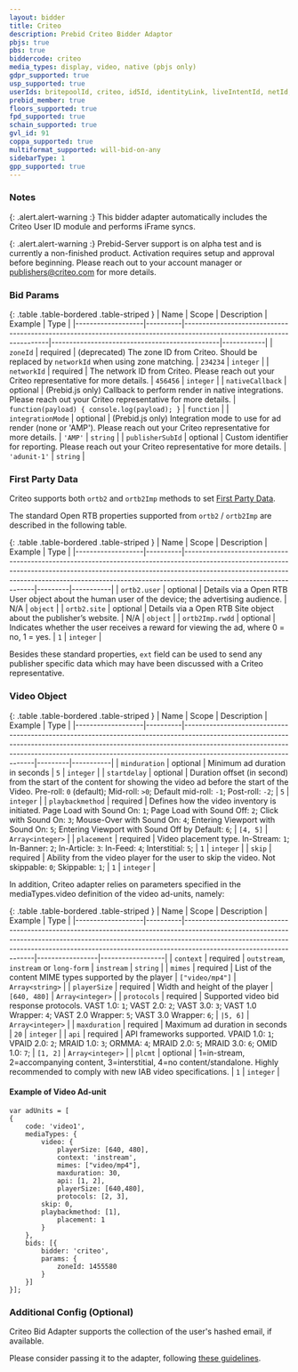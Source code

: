 ```yaml
---
layout: bidder
title: Criteo
description: Prebid Criteo Bidder Adaptor
pbjs: true
pbs: true
biddercode: criteo
media_types: display, video, native (pbjs only)
gdpr_supported: true
usp_supported: true
userIds: britepoolId, criteo, id5Id, identityLink, liveIntentId, netId, parrableId, pubCommonId, pubProvidedId, sharedId, unifiedId
prebid_member: true
floors_supported: true
fpd_supported: true
schain_supported: true
gvl_id: 91
coppa_supported: true
multiformat_supported: will-bid-on-any
sidebarType: 1
gpp_supported: true
---
```


### Notes

{: .alert.alert-warning :}
This bidder adapter automatically includes the Criteo User ID module and performs iFrame syncs.


{: .alert.alert-warning :}
Prebid-Server support is on alpha test and is currently a non-finished product. Activation requires setup and approval before beginning. Please reach out to your account manager or publishers@criteo.com for more details.

### Bid Params

{: .table .table-bordered .table-striped }
| Name              | Scope    | Description                                                                                                          | Example                                       | Type       |
|-------------------|----------|----------------------------------------------------------------------------------------------------------------------|-----------------------------------------------|------------|
| `zoneId`          | required | (deprecated) The zone ID from Criteo. Should be replaced by `networkId` when using zone matching.                                    | `234234`                                      | `integer`  |
| `networkId`       | required | The network ID from Criteo. Please reach out your Criteo representative for more details.                             | `456456`                                      | `integer`  |
| `nativeCallback`  | optional | (Prebid.js only) Callback to perform render in native integrations. Please reach out your Criteo representative for more details.     | `function(payload) { console.log(payload); }` | `function` |
| `integrationMode` | optional | (Prebid.js only) Integration mode to use for ad render (none or 'AMP'). Please reach out your Criteo representative for more details. | `'AMP'`                                       | `string`   |
| `publisherSubId`  | optional | Custom identifier for reporting. Please reach out your Criteo representative for more details. | `'adunit-1'` |  `string` |

### First Party Data

Criteo supports both `ortb2` and `ortb2Imp` methods to set [First Party Data](https://docs.prebid.org/features/firstPartyData.html).

The standard Open RTB properties supported from `ortb2` / `ortb2Imp` are described in the following table.

{: .table .table-bordered .table-striped }
| Name              | Scope    | Description                                                                                                                                                                                                                                                                  | Example | Type      |
|-------------------|----------|------------------------------------------------------------------------------------------------------------------------------------------------------------------------------------------------------------------------------------------------------------------------------|---------|-----------|
| `ortb2.user`      | optional | Details via a Open RTB User object about the human user of the device; the advertising audience.                                                                                                                                                                                      | N/A     | `object`  |
| `ortb2.site`      | optional | Details via a Open RTB Site object about the publisher’s website.                                                                                                                                                                                                    | N/A     | `object`  |
| `ortb2Imp.rwdd`   | optional | Indicates whether the user receives a reward for viewing the ad, where 0 = no, 1 = yes.                                                                                                                                                                                      | `1`     | `integer` |

Besides these standard properties, `ext` field can be used to send any publisher specific data which may have been discussed with a Criteo representative.

### Video Object

{: .table .table-bordered .table-striped }
| Name              | Scope    | Description                                                                                                                                                                                                                                                                  | Example | Type      |
|-------------------|----------|------------------------------------------------------------------------------------------------------------------------------------------------------------------------------------------------------------------------------------------------------------------------------|---------|-----------|
| `minduration`     | optional | Minimum ad duration in seconds                                                                                                                                                                                                                                               | `5`     | `integer` |
| `startdelay`      | optional | Duration offset (in second) from the start of the content for showing the video ad before the start of the Video. Pre-roll: `0` (default); Mid-roll: `>0`; Default mid-roll: `-1`; Post-roll: `-2`;                                                                          | `5`     | `integer` |
| `playbackmethod`  | required | Defines how the video inventory is initiated. Page Load with Sound On: `1`; Page Load with Sound Off: `2`; Click with Sound On: `3`; Mouse-Over with Sound On: `4`; Entering Viewport with Sound On: `5`; Entering Viewport with Sound Off by Default: `6`;                  | `[4, 5]`     | `Array<integer>` |
| `placement`       | required | Video placement type. In-Stream: `1`; In-Banner: `2`; In-Article: `3`: In-Feed: `4`; Interstitial: `5`;                                                                                                                                                                      | `1`     | `integer` |
| `skip`            | required | Ability from the video player for the user to skip the video. Not skippable: `0`; Skippable: `1`;                                                                                                                                                                            | `1`     | `integer` |

In addition, Criteo adapter relies on parameters specified in the mediaTypes.video definition of the video ad-units, namely:

{: .table .table-bordered .table-striped }
| Name              | Scope    | Description                                                                                                                                                                                                                                                                  | Example         | Type             |
|-------------------|----------|------------------------------------------------------------------------------------------------------------------------------------------------------------------------------------------------------------------------------------------------------------------------------|-----------------|------------------|
| `context`         | required | `outstream`, `instream` or `long-form`                                                                                                                                                                                                                                       | `instream`      | `string`         |
| `mimes`           | required | List of the content MIME types supported by the player                                                                                                                                                                                                                       | `["video/mp4"]` | `Array<string>`  |
| `playerSize`      | required | Width and height of the player                                                                                                                                                                                                                                               | `[640, 480]`    | `Array<integer>` |
| `protocols`       | required | Supported video bid response protocols. VAST 1.0: `1`; VAST 2.0: `2`; VAST 3.0: `3`; VAST 1.0 Wrapper: `4`; VAST 2.0 Wrapper: `5`; VAST 3.0 Wrapper: `6`;                                                                                                                    | `|5, 6]`        | `Array<integer>` |
| `maxduration`     | required | Maximum ad duration in seconds                                                                                                                                                                                                                                               | `20`            | `integer`        |
| `api`             | required | API frameworks supported. VPAID 1.0: `1`; VPAID 2.0: `2`; MRAID 1.0: `3`; ORMMA: `4`; MRAID 2.0: `5`; MRAID 3.0: `6`; OMID 1.0: `7`;                                                                                                                                                                            | `[1, 2]`        | `Array<integer>` |
| `plcmt`           | optional | 1=in-stream, 2=accompanying content, 3=interstitial, 4=no content/standalone. Highly recommended to comply with new IAB video specifications.                                                                                                                                | `1`             | `integer`        |

#### Example of Video Ad-unit
```
var adUnits = [
{
    code: 'video1',
    mediaTypes: {
        video: {
            playerSize: [640, 480],
            context: 'instream',
            mimes: ["video/mp4"],
            maxduration: 30,
            api: [1, 2],
            playerSize: [640,480],
            protocols: [2, 3],
	    skip: 0,
	    playbackmethod: [1],
            placement: 1
        }
    },
    bids: [{
        bidder: 'criteo',
        params: {
            zoneId: 1455580
        }
    }]
}];
```

### Additional Config (Optional)

Criteo Bid Adapter supports the collection of the user's hashed email, if available.

Please consider passing it to the adapter, following [these guidelines](https://publisherdocs.criteotilt.com/prebid/#hashed-emails).
